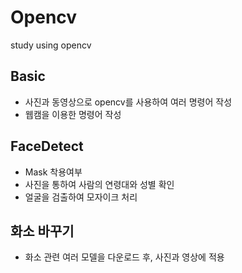 # Opencv 
study using opencv

## Basic
- 사진과 동영상으로 opencv를 사용하여 여러 명령어 작성
- 웹캠을 이용한 명령어 작성
 
## FaceDetect
- Mask 착용여부
- 사진을 통하여 사람의 연령대와 성별 확인 
- 얼굴을 검출하여 모자이크 처리

## 화소 바꾸기
- 화소 관련 여러 모델을 다운로드 후, 사진과 영상에 적용
